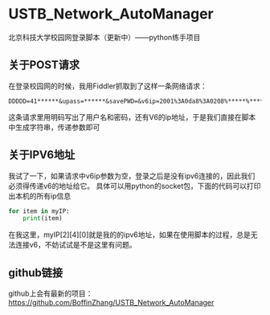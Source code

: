 # USTB_Network_AutoManager
北京科技大学校园网登录脚本（更新中）——python练手项目

## 关于POST请求
在登录校园网的时候，我用Fiddler抓取到了这样一条网络请求：
```
DDDDD=41******&upass=******&savePWD=&v6ip=2001%3A0da8%3A0208%*****%******%*****%3A4a59%3A3bb4&0MKKey=123456789
```
这条请求里用明码写出了用户名和密码，还有V6的ip地址，于是我们直接在脚本中生成字符串，传递参数即可

## 关于IPV6地址
我试了一下，如果请求中v6ip参数为空，登录之后是没有ipv6连接的，因此我们必须得传递v6的地址给它。
具体可以用python的socket包，下面的代码可以打印出本机的所有ip信息
```python
for item in myIP:
    print(item)
```
在我这里，myIP[2][4][0]就是我的的ipv6地址，如果在使用脚本的过程，总是无法连接v6，不妨试试是不是这里有问题。

## github链接
github上会有最新的项目：
https://github.com/BoffinZhang/USTB_Network_AutoManager
